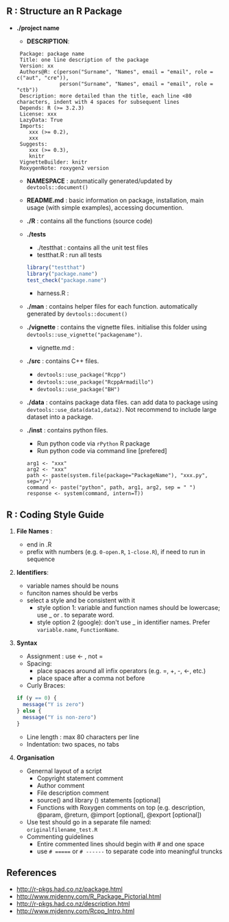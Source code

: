 
## R : Structure an R Package  
* **./project name** 
  * **DESCRIPTION**: 
   ```
    Package: package name 
    Title: one line description of the package
    Version: xx
    Authors@R: c(person("Surname", "Names", email = "email", role = c("aut", "cre")),
                 person("Surname", "Names", email = "email", role = "ctb"))
    Description: more detailed than the title, each line <80 characters, indent with 4 spaces for subsequent lines 
    Depends: R (>= 3.2.3)
    License: xxx 
    LazyData: True
    Imports: 
       xxx (>= 0.2), 
       xxx 
    Suggests:
       xxx (>= 0.3), 
       knitr  
    VignetteBuilder: knitr 
    RoxygenNote: roxygen2 version 
   ```
 
  * **NAMESPACE** : automatically generated/updated by `devtools::document()`  
  * **README.md** : basic information on package, installation, main usage (with simple examples), accessing documention.   
  
  * **./R** : contains all the functions (source code) 
  * **./tests**
     * ./testthat : contains all the unit test files 
     * testthat.R : run all tests 
     ```r
     library("testthat")
     library("package.name")
     test_check("package.name")
     ```
     
     * harness.R : 
     
  * **./man** : contains helper files for each function. automatically generated by `devtools::document()`  
  * **./vignette** : contains the vignette files. initialise this folder using `devtools::use_vignette("packagename")`.  
      * vignette.md : 
  * **./src**  : contains C++ files.  
      * `devtools::use_package("Rcpp")` 
      * `devtools::use_package("RcppArmadillo")`
      * `devtools::use_package("BH")` 
  * **./data** : contains package data files. can add data to package using `devtools::use_data(data1,data2)`. Not recommend to include large dataset into a package. 
  * **./inst** : contains python files.  
     * Run python code via `rPython` R package 
     * Run python code via command line [prefered]
     ```
     arg1 <- "xxx" 
     arg2 <- "xxx"
     path <- paste(system.file(package="PackageName"), "xxx.py", sep="/")
     command <- paste("python", path, arg1, arg2, sep = " ") 
     response <- system(command, intern=T)) 
     ```

## R : Coding Style Guide 

1. **File Names** : 
   * end in .R 
   * prefix with numbers (e.g. `0-open.R`, `1-close.R`), if need to run in sequence  
2. **Identifiers**: 
    * variable names should be nouns 
    * funciton names should be verbs 
    * select a style and be consistent with it 
       * style option 1: variable and function names should be lowercase; use _ or . to separate word.  
       * style option 2 (google): don't use _ in identifier names. Prefer `variable.name`, `FunctionName`.  
3. **Syntax** 
    * Assignment : use <- , not = 
    * Spacing: 
       * place spaces around all infix operators (e.g. =, +, -, <-, etc.)
       * place space after a comma not before 
    * Curly Braces: 
    ```r     
    if (y == 0) {
      message("Y is zero")
    } else {
      message("Y is non-zero")
    }
    ```
    
    * Line length : max 80 characters per line 
    * Indentation: two spaces, no tabs 
 4. **Organisation**
    * Genernal layout of a script 
      * Copyright statement comment 
      * Author comment 
      * File description comment  
      * source() and library () statements [optional]
      * Functions with Roxygen comments on top (e.g. description, @param, @return, @import [optional], @export [optional]) 
    * Use test should go in a separate file named: `originalfilename_test.R`
    * Commenting guidelines 
      * Entire commented lines should begin with # and one space
      * use `# =====` or `# ------` to separate code into meaningful truncks 

## References 
* http://r-pkgs.had.co.nz/package.html 
* http://www.mjdenny.com/R_Package_Pictorial.html 
* http://r-pkgs.had.co.nz/description.html 
* http://www.mjdenny.com/Rcpp_Intro.html
